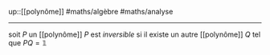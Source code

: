 up::[[polynôme]]
#maths/algèbre #maths/analyse 

----
soit $P$ un [[polynôme]]
$P$ est _inversible_ si il existe un autre [[polynôme]] $Q$ tel que $PQ = \mathbb{1}$

